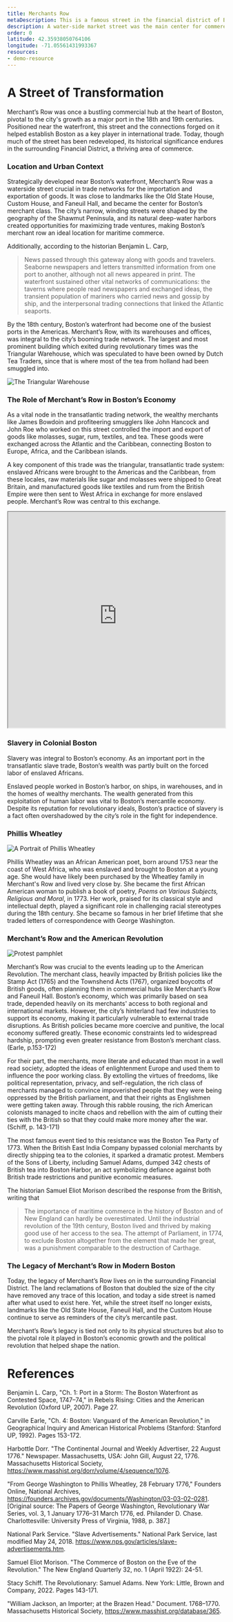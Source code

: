 ```yaml
---
title: Merchants Row
metaDescription: This is a famous street in the financial district of Boston.
description: A water-side market street was the main center for commerece, slavery, and the flow of revolutionary ideas.
order: 0
latitude: 42.35938050764106
longitude: -71.05561431993367
resources:
- demo-resource
---
```



<zoomable-image type="iiif" src="https://iiif.digitalcommonwealth.org/iiif/2/commonwealth:cn69ms29c" alt="Depiction of a British trading schooner" caption="A lighthouse on an island in Bostons harbor welcomes the British trading schooner"></zoomable-image>

# A Street of Transformation 

Merchant’s Row was once a bustling commercial hub at the heart of Boston, pivotal to the city's growth as a major port in the 18th and 19th centuries. Positioned near the waterfront, this street and the connections forged on it helped establish Boston as a key player in international trade. Today, though much of the street has been redeveloped, its historical significance endures in the surrounding Financial District, a thriving area of commerce. 

### Location and Urban Context 

Strategically developed near Boston’s waterfront, Merchant’s Row was a waterside street crucial in trade networks for the importation and exportation of goods. It was close to landmarks like the Old State House, Custom House, and Faneuil Hall, and became the center for Boston’s merchant class. The city’s narrow, winding streets were shaped by the geography of the Shawmut Peninsula, and its natural deep-water harbors created opportunities for maximizing trade ventures, making Boston’s merchant row an ideal location for maritime commerce. 

Additionally, according to the historian Benjamin L. Carp, 
>News passed through this gateway along with goods and travelers. Seaborne newspapers and letters transmitted information from one port to another, although not all news appeared in print. The waterfront sustained other vital networks of communications: the taverns where people read newspapers and exchanged ideas, the transient population of mariners who carried news and gossip by ship, and the interpersonal trading connections that linked the Atlantic seaports.

By the 18th century, Boston’s waterfront had become one of the busiest ports in the Americas. Merchant’s Row, with its warehouses and offices, was integral to the city’s booming trade network. The largest and most prominent building which exited during revolutionary times was the Triangular Warehouse, which was speculated to have been owned by Dutch Tea Traders, since that is where most of the tea from holland had been smuggled into.

![The Triangular Warehouse](https://upload.wikimedia.org/wikipedia/commons/1/13/TriangularWarehouse_MerchantsRow_Boston_DearbornReminiscences.png)

### The Role of Merchant’s Row in Boston’s Economy 

As a vital node in the transatlantic trading network, the wealthy merchants like James Bowdoin and profiteering smugglers like John Hancock and John Roe who worked on this street controlled the import and export of goods like molasses, sugar, rum, textiles, and tea. These goods were exchanged across the Atlantic and the Caribbean, connecting Boston to Europe, Africa, and the Caribbean islands. 

A key component of this trade was the triangular, transatlantic trade system: enslaved Africans were brought to the Americas and the Caribbean, from these locales, raw materials like sugar and molasses were shipped to Great Britain, and manufactured goods like textiles and rum from the British Empire were then sent to West Africa in exchange for more enslaved people. Merchant’s Row was central to this exchange. 

<iframe src="https://garrettdashnelson.github.io/panel-truck-shell/#merchants-row-panel" width="100%" height="500">
</iframe>

### Slavery in Colonial Boston 

Slavery was integral to Boston’s economy. As an important port in the transatlantic slave trade, Boston’s wealth was partly built on the forced labor of enslaved Africans.

Enslaved people worked in Boston’s harbor, on ships, in warehouses, and in the homes of wealthy merchants. The wealth generated from this exploitation of human labor was vital to Boston’s mercantile economy. Despite its reputation for revolutionary ideals, Boston’s practice of slavery is a fact often overshadowed by the city’s role in the fight for independence. 

<zoomable-image type="static-external" src="https://www.masshist.org/dorr/volume-images/vol4/seq_4_1079.jpg" alt="Newspaper with advertisements for goods" caption="On the right side of the page, a slave is advertised to be sold"></zoomable-image>

### Phillis Wheatley

![A Portrait of Phillis Wheatley](https://upload.wikimedia.org/wikipedia/commons/thumb/0/0b/Phillis_Wheatley%2C_Negro_Servant_to_Mr._John_Wheatley_of_Boston_MET_DP816498.jpg/1595px-Phillis_Wheatley%2C_Negro_Servant_to_Mr._John_Wheatley_of_Boston_MET_DP816498.jpg)

Phillis Wheatley was an African American poet, born around 1753 near the coast of West Africa, who was enslaved and brought to Boston at a young age. She would have likely been purchased by the Wheatley family in Merchant's Row and lived very close by. She became the first African American woman to publish a book of poetry, *Poems on Various Subjects, Religious and Moral*, in 1773. Her work, praised for its classical style and intellectual depth, played a significant role in challenging racial stereotypes during the 18th century. She became so famous in her brief lifetime that she traded letters of correspondence with George Washington. 

### Merchant’s Row and the American Revolution 

![Protest pamphlet](https://www.masshist.org/database/images/740wjackson_lg.jpg)

Merchant’s Row was crucial to the events leading up to the American Revolution. The merchant class, heavily impacted by British policies like the Stamp Act (1765) and the Townshend Acts (1767), organized boycotts of British goods, often planning them in commercial hubs like Merchant’s Row and Faneuil Hall. Boston’s economy, which was primarily based on sea trade, depended heavily on its merchants' access to both regional and international markets. However, the city’s hinterland had few industries to support its economy, making it particularly vulnerable to external trade disruptions. As British policies became more coercive and punitive, the local economy suffered greatly. These economic constraints led to widespread hardship, prompting even greater resistance from Boston’s merchant class. (Earle, p.153-172)

For their part, the merchants, more literate and educated than most in a well read society, adopted the ideas of enlightenment Europe and used them to influence the poor working class. By extolling the virtues of freedoms, like political representation, privacy, and self-regulation, the rich class of merchants managed to convince impoverished people that they were being oppressed by the British parliament, and that their rights as Englishmen were getting taken away. Through this rabble rousing, the rich American colonists managed to incite chaos and rebellion with the aim of cutting their ties with the British so that they could make more money after the war. (Schiff, p. 143-171)

The most famous event tied to this resistance was the Boston Tea Party of 1773. When the British East India Company bypassed colonial merchants by directly shipping tea to the colonies, it sparked a dramatic protest. Members of the Sons of Liberty, including Samuel Adams, dumped 342 chests of British tea into Boston Harbor, an act symbolizing defiance against both British trade restrictions and punitive economic measures.

The historian Samuel Eliot Morison described the response from the British, writing that 
>The importance of maritime commerce in the history of Boston and of New England can hardly be overestimated. Until the industrial revolution of the 19th century, Boston lived and thrived by making good use of her access to the sea. The attempt of Parliament, in 1774, to exclude Boston altogether from the element that made her great, was a punishment comparable to the destruction of Carthage.

### The Legacy of Merchant’s Row in Modern Boston 

Today, the legacy of Merchant’s Row lives on in the surrounding Financial District. The land reclamations of Boston that doubled the size of the city have removed any trace of this location, and today a side street is named after what used to exist here. Yet, while the street itself no longer exists, landmarks like the Old State House, Faneuil Hall, and the Custom House continue to serve as reminders of the city’s mercantile past. 

Merchant’s Row’s legacy is tied not only to its physical structures but also to the pivotal role it played in Boston’s economic growth and the political revolution that helped shape the nation. 

# References

Benjamin L. Carp, "Ch. 1: Port in a Storm: The Boston Waterfront as Contested Space, 1747–74," in Rebels Rising: Cities and the American Revolution (Oxford UP, 2007). Page 27.

Carville Earle, "Ch. 4: Boston: Vanguard of the American Revolution," in Geographical Inquiry and American Historical Problems (Stanford: Stanford UP, 1992). Pages 153-172.

Harbottle Dorr. "The Continental Journal and Weekly Advertiser, 22 August 1776." Newspaper. Massachusetts, USA: John Gill, August 22, 1776. Massachusetts Historical Society, https://www.masshist.org/dorr/volume/4/sequence/1076.

"From George Washington to Phillis Wheatley, 28 February 1776," Founders Online, National Archives, https://founders.archives.gov/documents/Washington/03-03-02-0281. [Original source: The Papers of George Washington, Revolutionary War Series, vol. 3, 1 January 1776–31 March 1776, ed. Philander D. Chase. Charlottesville: University Press of Virginia, 1988, p. 387.]

National Park Service. "Slave Advertisements." National Park Service, last modified May 24, 2018. https://www.nps.gov/articles/slave-advertisements.htm.

Samuel Eliot Morison. "The Commerce of Boston on the Eve of the Revolution." The New England Quarterly 32, no. 1 (April 1922): 24-51.

Stacy Schiff. The Revolutionary: Samuel Adams. New York: Little, Brown and Company, 2022. Pages 143-171.

"William Jackson, an Importer; at the Brazen Head." Document. 1768–1770. Massachusetts Historical Society, https://www.masshist.org/database/365.







